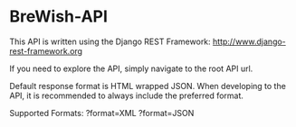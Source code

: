 # BreWish-API
This API is written using the Django REST Framework: http://www.django-rest-framework.org

If you need to explore the API, simply navigate to the root API url.

Default response format is HTML wrapped JSON. 
When developing to the API, it is recommended to always include the preferred format.

Supported Formats:
<root API URL>?format=XML
<root API URL>?format=JSON
